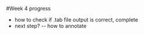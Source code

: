 #Week 4 progress

- how to check if .tab file output is correct, complete
- next step? -- how to annotate
